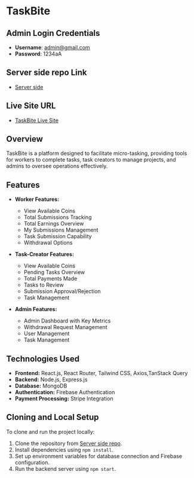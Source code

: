 # TaskBite

## Admin Login Credentials
- **Username**: admin@gmail.com
- **Password**: 1234aA

## Server side repo Link
- [Server side](https://github.com/rakib3719/TaskBite-Server-Side)

## Live Site URL
- [TaskBite Live Site](https://yourwebsiteurl.com)

## Overview
TaskBite is a platform designed to facilitate micro-tasking, providing tools for workers to complete tasks, task creators to manage projects, and admins to oversee operations effectively.

## Features
- **Worker Features:**
  - View Available Coins
  - Total Submissions Tracking
  - Total Earnings Overview
  - My Submissions Management
  - Task Submission Capability
  - Withdrawal Options

- **Task-Creator Features:**
  - View Available Coins
  - Pending Tasks Overview
  - Total Payments Made
  - Tasks to Review
  - Submission Approval/Rejection
  - Task Management

- **Admin Features:**
  - Admin Dashboard with Key Metrics
  - Withdrawal Request Management
  - User Management
  - Task Management

## Technologies Used
- **Frontend:** React.js, React Router, Tailwind CSS, Axios,TanStack Query
- **Backend:** Node.js, Express.js
- **Database:** MongoDB
- **Authentication:** Firebase Authentication
- **Payment Processing:** Stripe Integration

## Cloning and Local Setup
To clone and run the project locally:
1. Clone the repository from [Server side repo](https://github.com/rakib3719/TaskBite-Server-Side).
2. Install dependencies using `npm install`.
3. Set up environment variables for database connection and Firebase configuration.
4. Run the backend server using `npm start`.

